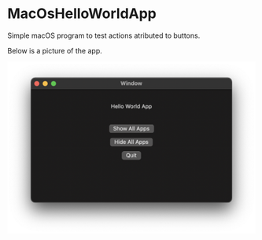 # MacOsHelloWorldApp

Simple macOS program to test actions atributed to buttons.

Below is a picture of the app.

![macOS Hello World app](appImage.png)
